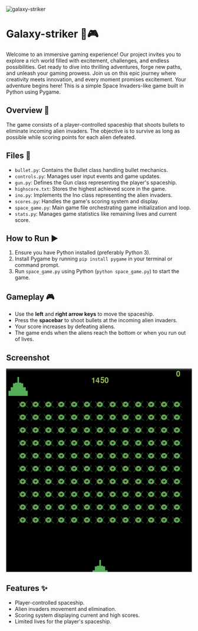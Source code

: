 ![galaxy-striker](https://i.ibb.co/Vmd7nFV/Dark-Moody-Watercolour-Galaxy-Minimalist-Poetry-Instagram-Post.png)

# Galaxy-striker 🚀🎮

Welcome to an immersive gaming experience! Our project invites you to explore a rich world filled with excitement, challenges, and endless possibilities. Get ready to dive into thrilling adventures, forge new paths, and unleash your gaming prowess. Join us on this epic journey where creativity meets innovation, and every moment promises excitement. Your adventure begins here!
This is a simple Space Invaders-like game built in Python using Pygame.

## Overview 🌌

The game consists of a player-controlled spaceship that shoots bullets to eliminate incoming alien invaders. The objective is to survive as long as possible while scoring points for each alien defeated.

## Files 📁

- `bullet.py`: Contains the Bullet class handling bullet mechanics.
- `controls.py`: Manages user input events and game updates.
- `gun.py`: Defines the Gun class representing the player's spaceship.
- `highscore.txt`: Stores the highest achieved score in the game.
- `ino.py`: Implements the Ino class representing the alien invaders.
- `scores.py`: Handles the game's scoring system and display.
- `space_game.py`: Main game file orchestrating game initialization and loop.
- `stats.py`: Manages game statistics like remaining lives and current score.

## How to Run ▶️

1. Ensure you have Python installed (preferably Python 3).
2. Install Pygame by running `pip install pygame` in your terminal or command prompt.
3. Run `space_game.py` using Python (`python space_game.py`) to start the game.

## Gameplay 🎮

- Use the **left** and **right arrow keys** to move the spaceship.
- Press the **spacebar** to shoot bullets at the incoming alien invaders.
- Your score increases by defeating aliens.
- The game ends when the aliens reach the bottom or when you run out of lives.

## Screenshot

![striker](./assets/striker1.png)

## Features ✨

- Player-controlled spaceship.
- Alien invaders movement and elimination.
- Scoring system displaying current and high scores.
- Limited lives for the player's spaceship.
